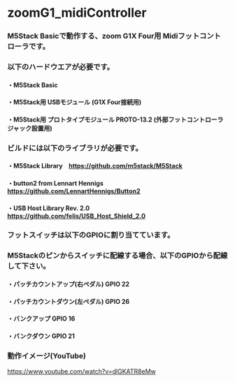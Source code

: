 # zoomG1_midiController

### M5Stack Basicで動作する、zoom G1X Four用 Midiフットコントローラです。

### 以下のハードウエアが必要です。

#### ・M5Stack Basic

#### ・M5Stack用 USBモジュール (G1X Four接続用)

#### ・M5Stack用 プロトタイプモジュール PROTO-13.2 (外部フットコントローラジャック設置用)

### ビルドには以下のライブラリが必要です。

#### ・M5Stack Library　https://github.com/m5stack/M5Stack

#### ・button2 from Lennart Hennigs https://github.com/LennartHennigs/Button2

#### ・USB Host Library Rev. 2.0 https://github.com/felis/USB_Host_Shield_2.0



### フットスイッチは以下のGPIOに割り当てています。

### M5Stackのピンからスイッチに配線する場合、以下のGPIOから配線して下さい。

#### ・パッチカウントアップ(右ペダル)       GPIO 22

#### ・パッチカウントダウン(左ペダル)       GPIO 26

#### ・バンクアップ                         GPIO 16

#### ・バンクダウン                         GPIO 21



### 動作イメージ(YouTube)
https://www.youtube.com/watch?v=dlGKATR8eMw
